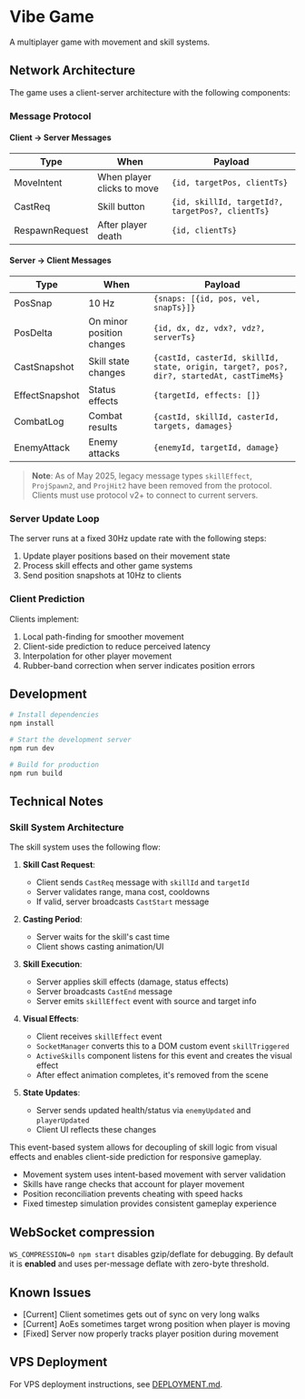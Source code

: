 # Vibe Game

A multiplayer game with movement and skill systems.

## Network Architecture

The game uses a client-server architecture with the following components:

### Message Protocol

#### Client → Server Messages

| Type | When | Payload |
|------|------|---------|
| MoveIntent | When player clicks to move | `{id, targetPos, clientTs}` |
| CastReq | Skill button | `{id, skillId, targetId?, targetPos?, clientTs}` |
| RespawnRequest | After player death | `{id, clientTs}` |

#### Server → Client Messages

| Type | When | Payload |
|------|------|---------|
| PosSnap | 10 Hz | `{snaps: [{id, pos, vel, snapTs}]}` |
| PosDelta | On minor position changes | `{id, dx, dz, vdx?, vdz?, serverTs}` |
| CastSnapshot | Skill state changes | `{castId, casterId, skillId, state, origin, target?, pos?, dir?, startedAt, castTimeMs}` |
| EffectSnapshot | Status effects | `{targetId, effects: []}` |
| CombatLog | Combat results | `{castId, skillId, casterId, targets, damages}` |
| EnemyAttack | Enemy attacks | `{enemyId, targetId, damage}` |

> **Note**: As of May 2025, legacy message types `skillEffect`, `ProjSpawn2`, and `ProjHit2` have been removed from the protocol. Clients must use protocol v2+ to connect to current servers.

### Server Update Loop

The server runs at a fixed 30Hz update rate with the following steps:

1. Update player positions based on their movement state
2. Process skill effects and other game systems
3. Send position snapshots at 10Hz to clients

### Client Prediction

Clients implement:

1. Local path-finding for smoother movement
2. Client-side prediction to reduce perceived latency 
3. Interpolation for other player movement
4. Rubber-band correction when server indicates position errors

## Development

```bash
# Install dependencies
npm install

# Start the development server
npm run dev

# Build for production
npm run build
```

## Technical Notes

### Skill System Architecture

The skill system uses the following flow:

1. **Skill Cast Request**: 
   - Client sends `CastReq` message with `skillId` and `targetId`
   - Server validates range, mana cost, cooldowns
   - If valid, server broadcasts `CastStart` message

2. **Casting Period**:
   - Server waits for the skill's cast time
   - Client shows casting animation/UI

3. **Skill Execution**:
   - Server applies skill effects (damage, status effects)
   - Server broadcasts `CastEnd` message
   - Server emits `skillEffect` event with source and target info

4. **Visual Effects**:
   - Client receives `skillEffect` event 
   - `SocketManager` converts this to a DOM custom event `skillTriggered`
   - `ActiveSkills` component listens for this event and creates the visual effect
   - After effect animation completes, it's removed from the scene

5. **State Updates**:
   - Server sends updated health/status via `enemyUpdated` and `playerUpdated`
   - Client UI reflects these changes

This event-based system allows for decoupling of skill logic from visual effects and enables client-side prediction for responsive gameplay.

- Movement system uses intent-based movement with server validation
- Skills have range checks that account for player movement
- Position reconciliation prevents cheating with speed hacks
- Fixed timestep simulation provides consistent gameplay experience

## WebSocket compression

`WS_COMPRESSION=0 npm start` disables gzip/deflate for debugging.
By default it is **enabled** and uses per-message deflate with
zero-byte threshold.

## Known Issues

- [Current] Client sometimes gets out of sync on very long walks
- [Current] AoEs sometimes target wrong position when player is moving
- [Fixed] Server now properly tracks player position during movement

## VPS Deployment

For VPS deployment instructions, see [DEPLOYMENT.md](DEPLOYMENT.md).
